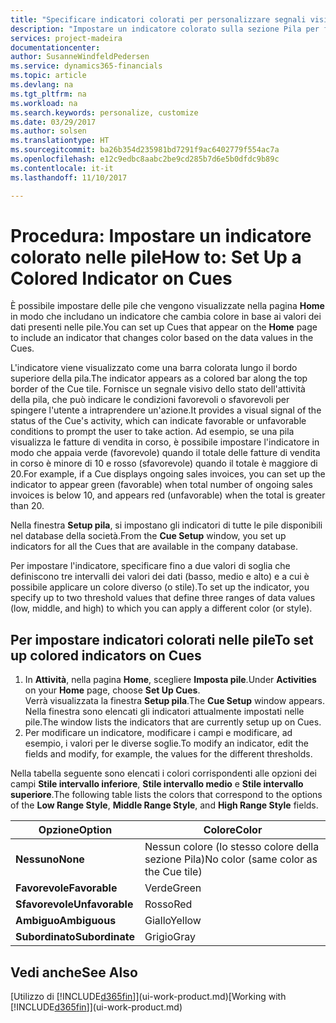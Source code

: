 ```yaml
---
title: "Specificare indicatori colorati per personalizzare segnali visivi sull'attività di una pila | Documenti Microsoft"
description: "Impostare un indicatore colorato sulla sezione Pila per fornire un segnale visivo per personalizzato per l'attività di una pila."
services: project-madeira
documentationcenter: 
author: SusanneWindfeldPedersen
ms.service: dynamics365-financials
ms.topic: article
ms.devlang: na
ms.tgt_pltfrm: na
ms.workload: na
ms.search.keywords: personalize, customize
ms.date: 03/29/2017
ms.author: solsen
ms.translationtype: HT
ms.sourcegitcommit: ba26b354d235981bd7291f9ac6402779f554ac7a
ms.openlocfilehash: e12c9edbc8aabc2be9cd285b7d6e5b0dfdc9b89c
ms.contentlocale: it-it
ms.lasthandoff: 11/10/2017

---
```

# <a name="how-to-set-up-a-colored-indicator-on-cues"></a><span data-ttu-id="cb9c9-103">Procedura: Impostare un indicatore colorato nelle pile</span><span class="sxs-lookup"><span data-stu-id="cb9c9-103">How to: Set Up a Colored Indicator on Cues</span></span>
<span data-ttu-id="cb9c9-104">È possibile impostare delle pile che vengono visualizzate nella pagina **Home** in modo che includano un indicatore che cambia colore in base ai valori dei dati presenti nelle pile.</span><span class="sxs-lookup"><span data-stu-id="cb9c9-104">You can set up Cues that appear on the **Home** page to include an indicator that changes color based on the data values in the Cues.</span></span>

<span data-ttu-id="cb9c9-105">L'indicatore viene visualizzato come una barra colorata lungo il bordo superiore della pila.</span><span class="sxs-lookup"><span data-stu-id="cb9c9-105">The indicator appears as a colored bar along the top border of the Cue tile.</span></span> <span data-ttu-id="cb9c9-106">Fornisce un segnale visivo dello stato dell'attività della pila, che può indicare le condizioni favorevoli o sfavorevoli per spingere l'utente a intraprendere un'azione.</span><span class="sxs-lookup"><span data-stu-id="cb9c9-106">It provides a visual signal of the status of the Cue's activity, which can indicate favorable or unfavorable conditions to prompt the user to take action.</span></span> <span data-ttu-id="cb9c9-107">Ad esempio, se una pila visualizza le fatture di vendita in corso, è possibile impostare l'indicatore in modo che appaia verde (favorevole) quando il totale delle fatture di vendita in corso è minore di 10 e rosso (sfavorevole) quando il totale è maggiore di 20.</span><span class="sxs-lookup"><span data-stu-id="cb9c9-107">For example, if a Cue displays ongoing sales invoices, you can set up the indicator to appear green (favorable) when total number of ongoing sales invoices is below 10, and appears red (unfavorable) when the total is greater than 20.</span></span>

<span data-ttu-id="cb9c9-108">Nella finestra **Setup pila**, si impostano gli indicatori di tutte le pile disponibili nel database della società.</span><span class="sxs-lookup"><span data-stu-id="cb9c9-108">From the **Cue Setup** window, you set up indicators for all the Cues that are available in the company database.</span></span>

<span data-ttu-id="cb9c9-109">Per impostare l'indicatore, specificare fino a due valori di soglia che definiscono tre intervalli dei valori dei dati (basso, medio e alto) e a cui è possibile applicare un colore diverso (o stile).</span><span class="sxs-lookup"><span data-stu-id="cb9c9-109">To set up the indicator, you specify up to two threshold values that define three ranges of data values (low, middle, and high) to which you can apply a different color (or style).</span></span>

## <a name="to-set-up-colored-indicators-on-cues"></a><span data-ttu-id="cb9c9-110">Per impostare indicatori colorati nelle pile</span><span class="sxs-lookup"><span data-stu-id="cb9c9-110">To set up colored indicators on Cues</span></span>
1. <span data-ttu-id="cb9c9-111">In **Attività**, nella pagina **Home**, scegliere **Imposta pile**.</span><span class="sxs-lookup"><span data-stu-id="cb9c9-111">Under **Activities** on your **Home** page, choose **Set Up Cues**.</span></span>  
   <span data-ttu-id="cb9c9-112">Verrà visualizzata la finestra **Setup pila**.</span><span class="sxs-lookup"><span data-stu-id="cb9c9-112">The **Cue Setup** window appears.</span></span> <span data-ttu-id="cb9c9-113">Nella finestra sono elencati gli indicatori attualmente impostati nelle pile.</span><span class="sxs-lookup"><span data-stu-id="cb9c9-113">The window lists the indicators that are currently setup up on Cues.</span></span>
2. <span data-ttu-id="cb9c9-114">Per modificare un indicatore, modificare i campi e modificare, ad esempio, i valori per le diverse soglie.</span><span class="sxs-lookup"><span data-stu-id="cb9c9-114">To modify an indicator, edit the fields and modify, for example, the values for the different thresholds.</span></span>  

<span data-ttu-id="cb9c9-115">Nella tabella seguente sono elencati i colori corrispondenti alle opzioni dei campi **Stile intervallo inferiore**, **Stile intervallo medio** e **Stile intervallo superiore**.</span><span class="sxs-lookup"><span data-stu-id="cb9c9-115">The following table lists the colors that correspond to the options of the **Low Range Style**, **Middle Range Style**, and **High Range Style** fields.</span></span>

| <span data-ttu-id="cb9c9-116">Opzione</span><span class="sxs-lookup"><span data-stu-id="cb9c9-116">Option</span></span> | <span data-ttu-id="cb9c9-117">Colore</span><span class="sxs-lookup"><span data-stu-id="cb9c9-117">Color</span></span> |
| --- | --- |
| <span data-ttu-id="cb9c9-118">**Nessuno**</span><span class="sxs-lookup"><span data-stu-id="cb9c9-118">**None**</span></span> |<span data-ttu-id="cb9c9-119">Nessun colore (lo stesso colore della sezione Pila)</span><span class="sxs-lookup"><span data-stu-id="cb9c9-119">No color (same color as the Cue tile)</span></span>|
| <span data-ttu-id="cb9c9-120">**Favorevole**</span><span class="sxs-lookup"><span data-stu-id="cb9c9-120">**Favorable**</span></span> |<span data-ttu-id="cb9c9-121">Verde</span><span class="sxs-lookup"><span data-stu-id="cb9c9-121">Green</span></span> |
| <span data-ttu-id="cb9c9-122">**Sfavorevole**</span><span class="sxs-lookup"><span data-stu-id="cb9c9-122">**Unfavorable**</span></span> |<span data-ttu-id="cb9c9-123">Rosso</span><span class="sxs-lookup"><span data-stu-id="cb9c9-123">Red</span></span> |
| <span data-ttu-id="cb9c9-124">**Ambiguo**</span><span class="sxs-lookup"><span data-stu-id="cb9c9-124">**Ambiguous**</span></span> |<span data-ttu-id="cb9c9-125">Giallo</span><span class="sxs-lookup"><span data-stu-id="cb9c9-125">Yellow</span></span> |
| <span data-ttu-id="cb9c9-126">**Subordinato**</span><span class="sxs-lookup"><span data-stu-id="cb9c9-126">**Subordinate**</span></span> |<span data-ttu-id="cb9c9-127">Grigio</span><span class="sxs-lookup"><span data-stu-id="cb9c9-127">Gray</span></span> |

## <a name="see-also"></a><span data-ttu-id="cb9c9-128">Vedi anche</span><span class="sxs-lookup"><span data-stu-id="cb9c9-128">See Also</span></span>
<span data-ttu-id="cb9c9-129">[Utilizzo di [!INCLUDE[d365fin](includes/d365fin_md.md)]](ui-work-product.md)</span><span class="sxs-lookup"><span data-stu-id="cb9c9-129">[Working with [!INCLUDE[d365fin](includes/d365fin_md.md)]](ui-work-product.md)</span></span>

